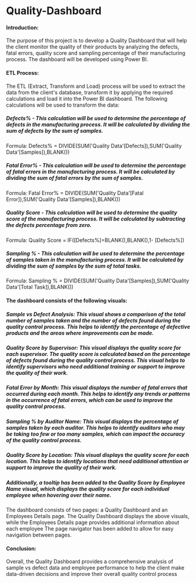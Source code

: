 # Quality-Dashboard
#### Introduction:
The purpose of this project is to develop a Quality Dashboard that will help the client monitor the quality of their products by analyzing the defects, fatal errors, quality score and sampling percentage of their manufacturing process. The dashboard will be developed using Power BI.
#### ETL Process:
The ETL (Extract, Transform and Load) process will be used to extract the data from the client's database, transform it by applying the required calculations and load it into the Power BI dashboard. The following calculations will be used to transform the data:
##### Defects% - This calculation will be used to determine the percentage of defects in the manufacturing process. It will be calculated by dividing the sum of defects by the sum of samples.
Formula: Defects% = DIVIDE(SUM('Quality Data'[Defects]),SUM('Quality Data'[Samples]),BLANK())
##### Fatal Error% - This calculation will be used to determine the percentage of fatal errors in the manufacturing process. It will be calculated by dividing the sum of fatal errors by the sum of samples.
Formula: Fatal Error% = DIVIDE(SUM('Quality Data'[Fatal Error]),SUM('Quality Data'[Samples]),BLANK())
##### Quality Score - This calculation will be used to determine the quality score of the manufacturing process. It will be calculated by subtracting the defects percentage from zero.
Formula: Quality Score = IF([Defects%]=BLANK(),BLANK(),1- [Defects%])
##### Sampling % - This calculation will be used to determine the percentage of samples taken in the manufacturing process. It will be calculated by dividing the sum of samples by the sum of total tasks.
Formula: Sampling % = DIVIDE(SUM('Quality Data'[Samples]),SUM('Quality Data'[Total Task]),BLANK())

#### The dashboard consists of the following visuals:
##### Sample vs Defect Analysis: This visual shows a comparison of the total number of samples taken and the number of defects found during the quality control process. This helps to identify the percentage of defective products and the areas where improvements can be made.
##### Quality Score by Supervisor: This visual displays the quality score for each supervisor. The quality score is calculated based on the percentage of defects found during the quality control process. This visual helps to identify supervisors who need additional training or support to improve the quality of their work.
##### Fatal Error by Month: This visual displays the number of fatal errors that occurred during each month. This helps to identify any trends or patterns in the occurrence of fatal errors, which can be used to improve the quality control process.
##### Sampling % by Auditor Name: This visual displays the percentage of samples taken by each auditor. This helps to identify auditors who may be taking too few or too many samples, which can impact the accuracy of the quality control process.
##### Quality Score by Location: This visual displays the quality score for each location. This helps to identify locations that need additional attention or support to improve the quality of their work.
##### Additionally, a tooltip has been added to the Quality Score by Employee Name visual, which displays the quality score for each individual employee when hovering over their name.
The dashboard consists of two pages: a Quality Dashboard and an Employees Details page. The Quality Dashboard displays the above visuals, while the Employees Details page provides additional information about each employee The page navigator has been added to allow for easy navigation between pages.
#### Conclusion:
Overall, the Quality Dashboard provides a comprehensive analysis of sample vs defect data and employee performance to help the client make data-driven decisions and improve their overall quality control process
